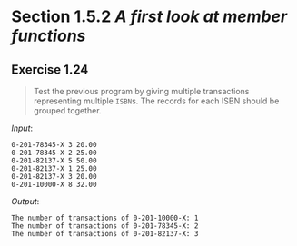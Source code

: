 # Section 1.5.2 _A first look at member functions_

## Exercise 1.24

> Test the previous program by giving multiple transactions representing multiple `ISBN`s. The records for each ISBN should be grouped together.

_Input_:
```
0-201-78345-X 3 20.00
0-201-78345-X 2 25.00
0-201-82137-X 5 50.00
0-201-82137-X 1 25.00
0-201-82137-X 3 20.00
0-201-10000-X 8 32.00
```

_Output_:
```
The number of transactions of 0-201-10000-X: 1
The number of transactions of 0-201-78345-X: 2
The number of transactions of 0-201-82137-X: 3
```
